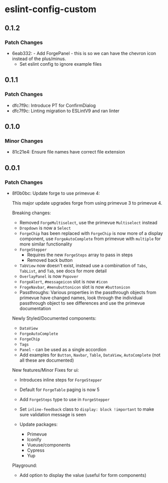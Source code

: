 # eslint-config-custom

## 0.1.2

### Patch Changes

- 6eab332: - Add ForgePanel - this is so we can have the chevron icon instead of the plus/minus.
  - Set eslint config to ignore example files

## 0.1.1

### Patch Changes

- dfc7f9c: Introduce PT for ConfirmDialog
- dfc7f9c: Linting migration to ESLintV9 and ran linter

## 0.1.0

### Minor Changes

- 81c21e4: Ensure file names have correct file extension

## 0.0.1

### Patch Changes

- 8f0b0bc: Update forge to use primevue 4:

  This major update upgrades forge from using primevue 3 to primevue 4.

  Breaking changes:

  - Removed `ForgeMultiselect`, use the primevue `Multiselect` instead
  - `Dropdown` is now a `Select`
  - `ForgeChip` has been replaced with `ForgeChip` is now more of a display component, use `ForgeAutoComplete` from primevue with `multiple` for more similar functionality
  - `ForgeStepper`
    - Requires the new `ForgeSteps` array to pass in steps
    - Removed back button
  - `TabView` now doesn't exist, instead use a combination of `Tabs`, `TabList`, and `Tab`, see docs for more detail
  - `OverlayPanel` is now `Popover`
  - `ForgeAlert`, `#messageicon` slot is now `#icon`
  - `FrogeNavbar`, `#menubuttonicon` slot is now `#buttonicon`
  - Passthroughs: Various properties in the passthrough objects from primevue have changed names, look through the individual passthrough object to see differences and use the primevue documentation

  Newly Styled/Documented components:

  - `DataView`
  - `ForgeAutoComplete`
  - `ForgeChip`
  - `Tags`
  - `Panel` - can be used as a single accordion
  - Add examples for `Button`, `Navbar`, `Table`, `DataView`, `AutoComplete` (not all these are documented)

  New features/Minor Fixes for ui:

  - Introduces inline steps for `ForgeStepper`
  - Default for `ForgeTable` paging is now 5
  - Add `ForgeSteps` type to use in `ForgeStepper`
  - Set `inline-feedback` class to `display: block !important` to make sure validation message is seen

  - Update packages:
    - Primevue
    - Iconify
    - Vueuse/components
    - Cypress
    - Yup

  Playground:

  - Add option to display the value (useful for form components)
